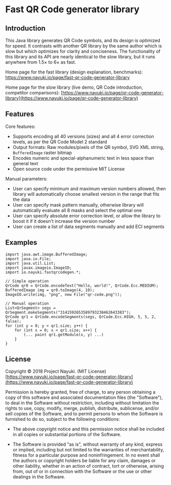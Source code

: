 Fast QR Code generator library
==============================


Introduction
------------

This Java library generates QR Code symbols, and its design is optimized for speed. It contrasts with another QR library by the same author which is slow but which optimizes for clarity and conciseness. The functionality of this library and its API are nearly identical to the slow library, but it runs anywhere from 1.5× to 6× as fast.

Home page for the fast library (design explanation, benchmarks): https://www.nayuki.io/page/fast-qr-code-generator-library

Home page for the slow library (live demo, QR Code introduction, competitor comparisons): [https://www.nayuki.io/page/qr-code-generator-library](https://www.nayuki.io/page/qr-code-generator-library)


Features
--------

Core features:

* Supports encoding all 40 versions (sizes) and all 4 error correction levels, as per the QR Code Model 2 standard
* Output formats: Raw modules/pixels of the QR symbol, SVG XML string, `BufferedImage` raster bitmap
* Encodes numeric and special-alphanumeric text in less space than general text
* Open source code under the permissive MIT License

Manual parameters:

* User can specify minimum and maximum version numbers allowed, then library will automatically choose smallest version in the range that fits the data
* User can specify mask pattern manually, otherwise library will automatically evaluate all 8 masks and select the optimal one
* User can specify absolute error correction level, or allow the library to boost it if it doesn't increase the version number
* User can create a list of data segments manually and add ECI segments


Examples
--------

    import java.awt.image.BufferedImage;
    import java.io.File;
    import java.util.List;
    import javax.imageio.ImageIO;
    import io.nayuki.fastqrcodegen.*;
    
    // Simple operation
    QrCode qr0 = QrCode.encodeText("Hello, world!", QrCode.Ecc.MEDIUM);
    BufferedImage img = qr0.toImage(4, 10);
    ImageIO.write(img, "png", new File("qr-code.png"));
    
    // Manual operation
    List<QrSegment> segs = QrSegment.makeSegments("3141592653589793238462643383");
    QrCode qr1 = QrCode.encodeSegments(segs, QrCode.Ecc.HIGH, 5, 5, 2, false);
    for (int y = 0; y < qr1.size; y++) {
        for (int x = 0; x < qr1.size; x++) {
            (... paint qr1.getModule(x, y) ...)
        }
    }


License
-------

Copyright © 2018 Project Nayuki. (MIT License)  
[https://www.nayuki.io/page/fast-qr-code-generator-library](https://www.nayuki.io/page/fast-qr-code-generator-library)

Permission is hereby granted, free of charge, to any person obtaining a copy of
this software and associated documentation files (the "Software"), to deal in
the Software without restriction, including without limitation the rights to
use, copy, modify, merge, publish, distribute, sublicense, and/or sell copies of
the Software, and to permit persons to whom the Software is furnished to do so,
subject to the following conditions:

* The above copyright notice and this permission notice shall be included in
  all copies or substantial portions of the Software.

* The Software is provided "as is", without warranty of any kind, express or
  implied, including but not limited to the warranties of merchantability,
  fitness for a particular purpose and noninfringement. In no event shall the
  authors or copyright holders be liable for any claim, damages or other
  liability, whether in an action of contract, tort or otherwise, arising from,
  out of or in connection with the Software or the use or other dealings in the
  Software.

